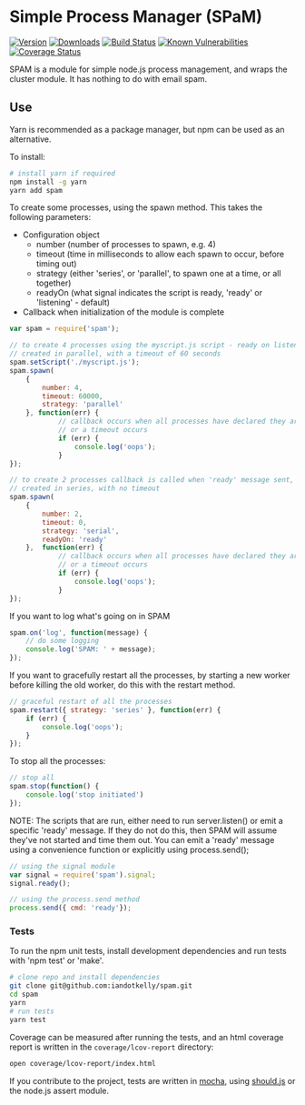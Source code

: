 # Simple Process Manager (SPaM)
[![Version](https://img.shields.io/npm/v/spam.svg)](https://www.npmjs.com/package/spam) [![Downloads](https://img.shields.io/npm/dm/spam.svg)](https://www.npmjs.com/package/spam)
[![Build Status](https://secure.travis-ci.org/iandotkelly/spam.svg)](http://travis-ci.org/iandotkelly/spam)
[![Known Vulnerabilities](https://snyk.io/test/github/iandotkelly/spam/badge.svg?targetFile=package.json)](https://snyk.io/test/github/iandotkelly/spam?targetFile=package.json)
[![Coverage Status](https://coveralls.io/repos/github/iandotkelly/spam/badge.svg?branch=master)](https://coveralls.io/github/iandotkelly/spam?branch=master)

SPAM is a module for simple node.js process management, and wraps the cluster module.  It has nothing to do with email spam.

## Use

Yarn is recommended as a package manager, but npm can be used as an alternative.

To install:

```sh
# install yarn if required
npm install -g yarn
yarn add spam
```

To create some processes, using the spawn method.  This takes the following parameters:

- Configuration object
  - number (number of processes to spawn, e.g. 4)
  - timeout (time in milliseconds to allow each spawn to occur, before timing out)
  - strategy (either 'series', or 'parallel', to spawn one at a time, or all together)
  - readyOn (what signal indicates the script is ready, 'ready' or 'listening' - default)
- Callback when initialization of the module is complete

```javascript
var spam = require('spam');

// to create 4 processes using the myscript.js script - ready on listen(),
// created in parallel, with a timeout of 60 seconds
spam.setScript('./myscript.js');
spam.spawn(
	{
		number: 4,
		timeout: 60000,
		strategy: 'parallel'
	}, function(err) {
			// callback occurs when all processes have declared they are working
			// or a timeout occurs
			if (err) {
				console.log('oops');
			}
});

// to create 2 processes callback is called when 'ready' message sent, not on 'listen'
// created in series, with no timeout
spam.spawn(
	{
		number: 2,
		timeout: 0,
		strategy: 'serial',
		readyOn: 'ready'
	},  function(err) {
			// callback occurs when all processes have declared they are working
			// or a timeout occurs
			if (err) {
				console.log('oops');
			}
});
```

If you want to log what's going on in SPAM
```javascript
spam.on('log', function(message) {
	// do some logging
	console.log('SPAM: ' + message);
});
```

If you want to gracefully restart all the processes, by starting a new worker before killing
the old worker, do this with the restart method.

```javascript
// graceful restart of all the processes
spam.restart({ strategy: 'series' }, function(err) {
	if (err) {
		console.log('oops');
	}
});
```

To stop all the processes:
```javascript
// stop all
spam.stop(function() {
	console.log('stop initiated')
});
```

NOTE: The scripts that are run, either need to run server.listen() or emit a specific 'ready' message.
If they do not do this, then SPAM will assume they've not started and time them out.  You can emit
a 'ready' message using a convenience function or explicitly using process.send();

```javascript
// using the signal module
var signal = require('spam').signal;
signal.ready();

// using the process.send method
process.send({ cmd: 'ready'});
```

### Tests

To run the npm unit tests, install development dependencies and run tests with 'npm test' or 'make'.

```sh
# clone repo and install dependencies
git clone git@github.com:iandotkelly/spam.git
cd spam
yarn
# run tests
yarn test
```

Coverage can be measured after running the tests, and an html coverage report is written in the `coverage/lcov-report` directory:
```sh
open coverage/lcov-report/index.html
```

If you contribute to the project, tests are written in [mocha](http://visionmedia.github.com/mocha/), using [should.js](https://github.com/visionmedia/should.js/) or the node.js assert module.

